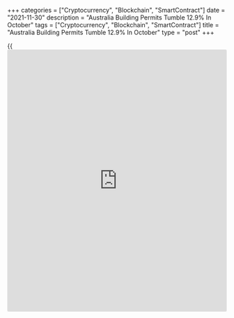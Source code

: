+++
categories = ["Cryptocurrency", "Blockchain", "SmartContract"]
date = "2021-11-30"
description = "Australia Building Permits Tumble 12.9% In October"
tags = ["Cryptocurrency", "Blockchain", "SmartContract"]
title = "Australia Building Permits Tumble 12.9% In October"
type = "post"
+++

{{<iframe id="large-banner" src="https://www.bounty.group/#slide=28.0" width="100%" height="600" scrolling="no" style="border: 0px solid rgb(216, 221, 230); border-radius: 3px;">}}

The total number of building permits issued in Australia was down a
seasonally adjusted 12.9 percent on month in October, the Australian
Bureau of Statistics said on Tuesday - standing at 15,911.

That missed forecasts for a drop of 2.0 percent following the 4.3
percent decline in September.

Approvals for private sector houses rose 4.3 percent on month to 10,799,
while permits for dwellings excluding houses plummeted 37.5 percent to
4,821.

On a yearly basis, total permits sank 8.1 percent, permits for houses
fell 3.7 percent and permits for dwellings excluding houses dropped 16.5
percent.

The overall value of buildings approved was A$10.112 billion.

For comments and feedback [contact](https://www.playgroundfx.com/contact/): editorial@rtt[news](https://www.letsplayfx.com/blog/forex-news-website/).com

[Economic News][1]

 **What parts of the world are seeing the best (and worst) economic
performances lately? Click[here][2] to check out our [Econ Scorecard][2]
and find out! See up-to-the-moment [ranking](https://www.playgroundfx.com/blog/crypto-exchange-ranking/)s for the best and worst
performers in [GDP][3], [unemployment rate][4], [inflation][2] and much
more.**

   1. www.rtt[news](https://www.letsplayfx.com/blog/forex-news-website/).com/Content/EconomicNews.aspx
   2. www.rtt[news](https://www.letsplayfx.com/blog/forex-news-website/).com/economic-scorecard/world-rank/CPI/highest-performance.aspx
   3. www.rtt[news](https://www.letsplayfx.com/blog/forex-news-website/).com/economic-scorecard/world-rank/GDP/highest-performance.aspx
   4. www.rtt[news](https://www.letsplayfx.com/blog/forex-news-website/).com/economic-scorecard/world-rank/unemployment-rate/lowest-performance.aspx